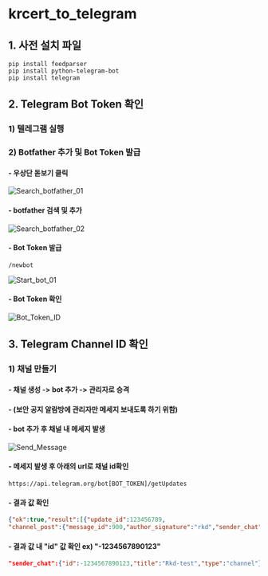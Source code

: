 # krcert_to_telegram   
## 1. 사전 설치 파일   

```
pip install feedparser   
pip install python-telegram-bot   
pip install telegram   
```
## 2. Telegram Bot Token 확인
### 1) 텔레그램 실행
### 2) Botfather 추가 및 Bot Token 발급
#### - 우상단 돋보기 클릭
![Search_botfather_01](https://user-images.githubusercontent.com/95232424/234058538-fd23dc30-5590-44e9-ac3e-9388df5e9505.jpg)

#### - botfather 검색 및 추가
![Search_botfather_02](https://user-images.githubusercontent.com/95232424/234058373-3dfb6c7b-eb30-4dfe-8493-5b99bf4ad7f3.jpg)



#### - Bot Token 발급
```
/newbot
```
![Start_bot_01](https://user-images.githubusercontent.com/95232424/234059705-3c31e2ae-fd5b-42e8-bb98-96f83face695.jpg)


#### - Bot Token 확인
![Bot_Token_ID](https://user-images.githubusercontent.com/95232424/234057346-837f3307-fdec-45ca-8e45-6a45d9e5c0ef.jpg)


## 3. Telegram Channel ID 확인 
### 1) 채널 만들기
#### - 채널 생성 -> bot 추가 -> 관리자로 승격 
#### - (보안 공지 알람방에 관리자만 메세지 보내도록 하기 위함)
#### - bot 추가 후 채널 내 메세지 발생
![Send_Message](https://user-images.githubusercontent.com/95232424/234063960-18f5a1af-c13c-4543-b013-8df7fa479f9c.jpg)


#### - 메세지 발생 후 아래의 url로 채널 id확인
```
https://api.telegram.org/bot[BOT_TOKEN]/getUpdates
```


#### - 결과 값 확인
```json
{"ok":true,"result":[{"update_id":123456789,
"channel_post":{"message_id":900,"author_signature":"rkd","sender_chat":{"id":-1234567890123,"title":"Rkd-test","type":"channel"},"chat":{"id":-1234567890123,"title":"Rkd-test","type":"channel"},"date":1682354709,"text":"."}}]}
```


#### - 결과 값 내 "id" 값 확인 ex) "-1234567890123"
```json
"sender_chat":{"id":-1234567890123,"title":"Rkd-test","type":"channel"}
```

